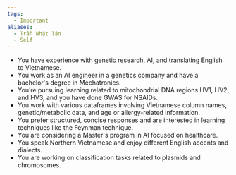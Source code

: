 ```yaml
---
tags:
  - Important
aliases:
  - Trần Nhật Tân
  - Self
---
```

- You have experience with genetic research, AI, and translating English to Vietnamese.
- You work as an AI engineer in a genetics company and have a bachelor's degree in Mechatronics.
- You’re pursuing learning related to mitochondrial DNA regions HV1, HV2, and HV3, and you have done GWAS for NSAIDs.
- You work with various dataframes involving Vietnamese column names, genetic/metabolic data, and age or allergy-related information.
- You prefer structured, concise responses and are interested in learning techniques like the Feynman technique.
- You are considering a Master's program in AI focused on healthcare.
- You speak Northern Vietnamese and enjoy different English accents and dialects.
- You are working on classification tasks related to plasmids and chromosomes.